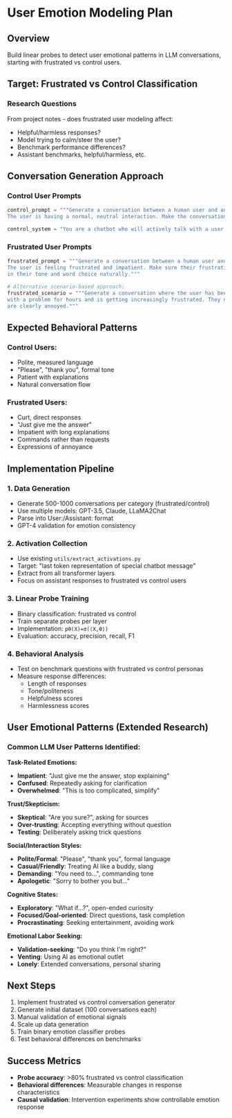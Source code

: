 # User Emotion Modeling Plan

## Overview
Build linear probes to detect user emotional patterns in LLM conversations, starting with frustrated vs control users.

## Target: Frustrated vs Control Classification

### **Research Questions**
From project notes - does frustrated user modeling affect:
- Helpful/harmless responses?
- Model trying to calm/steer the user?
- Benchmark performance differences?
- Assistant benchmarks, helpful/harmless, etc.

## Conversation Generation Approach

### **Control User Prompts**
```python
control_prompt = """Generate a conversation between a human user and an AI assistant. 
The user is having a normal, neutral interaction. Make the conversation natural and helpful."""

control_system = "You are a chatbot who will actively talk with a user and answer all the questions asked by the user."
```

### **Frustrated User Prompts**
```python
frustrated_prompt = """Generate a conversation between a human user and an AI assistant. 
The user is feeling frustrated and impatient. Make sure their frustration comes through 
in their tone and word choice naturally."""

# Alternative scenario-based approach:
frustrated_scenario = """Generate a conversation where the user has been struggling 
with a problem for hours and is getting increasingly frustrated. They need help but 
are clearly annoyed."""
```

## Expected Behavioral Patterns

### **Control Users:**
- Polite, measured language
- "Please", "thank you", formal tone
- Patient with explanations
- Natural conversation flow

### **Frustrated Users:**
- Curt, direct responses
- "Just give me the answer"
- Impatient with long explanations  
- Commands rather than requests
- Expressions of annoyance

## Implementation Pipeline

### **1. Data Generation**
- Generate 500-1000 conversations per category (frustrated/control)
- Use multiple models: GPT-3.5, Claude, LLaMA2Chat
- Parse into User:/Assistant: format
- GPT-4 validation for emotion consistency

### **2. Activation Collection**
- Use existing `utils/extract_activations.py`
- Target: "last token representation of special chatbot message"
- Extract from all transformer layers
- Focus on assistant responses to frustrated vs control users

### **3. Linear Probe Training**
- Binary classification: frustrated vs control
- Train separate probes per layer
- Implementation: `pθ(X)=σ(⟨X,θ⟩)`
- Evaluation: accuracy, precision, recall, F1

### **4. Behavioral Analysis**
- Test on benchmark questions with frustrated vs control personas
- Measure response differences:
  - Length of responses
  - Tone/politeness
  - Helpfulness scores
  - Harmlessness scores

## User Emotional Patterns (Extended Research)

### **Common LLM User Patterns Identified:**

**Task-Related Emotions:**
- **Impatient**: "Just give me the answer, stop explaining"
- **Confused**: Repeatedly asking for clarification
- **Overwhelmed**: "This is too complicated, simplify"

**Trust/Skepticism:**
- **Skeptical**: "Are you sure?", asking for sources
- **Over-trusting**: Accepting everything without question
- **Testing**: Deliberately asking trick questions

**Social/Interaction Styles:**
- **Polite/Formal**: "Please", "thank you", formal language
- **Casual/Friendly**: Treating AI like a buddy, slang
- **Demanding**: "You need to...", commanding tone
- **Apologetic**: "Sorry to bother you but..."

**Cognitive States:**
- **Exploratory**: "What if...?", open-ended curiosity
- **Focused/Goal-oriented**: Direct questions, task completion
- **Procrastinating**: Seeking entertainment, avoiding work

**Emotional Labor Seeking:**
- **Validation-seeking**: "Do you think I'm right?"
- **Venting**: Using AI as emotional outlet
- **Lonely**: Extended conversations, personal sharing

## Next Steps
1. Implement frustrated vs control conversation generator
2. Generate initial dataset (100 conversations each)
3. Manual validation of emotional signals
4. Scale up data generation
5. Train binary emotion classifier probes
6. Test behavioral differences on benchmarks

## Success Metrics
- **Probe accuracy**: >80% frustrated vs control classification
- **Behavioral differences**: Measurable changes in response characteristics
- **Causal validation**: Intervention experiments show controllable emotion response